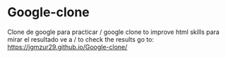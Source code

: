 # Google-clone
Clone de google para practicar / google clone to improve html skills
para mirar el resultado ve a  /  to check the results go to: 
https://jgmzur29.github.io/Google-clone/ 


